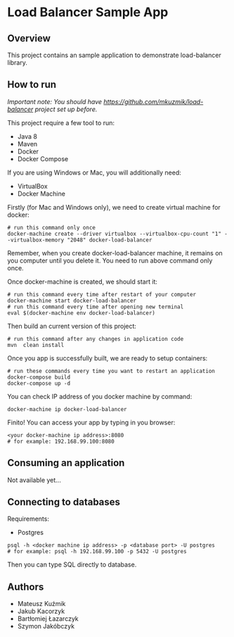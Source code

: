 # Load Balancer Sample App

## Overview
This project contains an sample application to demonstrate load-balancer library.

## How to run

*Important note: You should have https://github.com/mkuzmik/load-balancer project set up before.*

This project require a few tool to run:
- Java 8
- Maven
- Docker
- Docker Compose

If you are using Windows or Mac, you will additionally need:
- VirtualBox
- Docker Machine

Firstly (for Mac and Windows only), we need to create virtual machine for docker:

```
# run this command only once
docker-machine create --driver virtualbox --virtualbox-cpu-count "1" --virtualbox-memory "2048" docker-load-balancer
```
Remember, when you create docker-load-balancer machine, it remains on you computer until you delete it. You need
to run above command only once.

Once docker-machine is created, we should start it:
```
# run this command every time after restart of your computer
docker-machine start docker-load-balancer
# run this command every time after opening new terminal
eval $(docker-machine env docker-load-balancer)
```

Then build an current version of this project:
```
# run this command after any changes in application code
mvn  clean install
```

Once you app is successfully built, we are ready to setup containers:
```
# run these commands every time you want to restart an application
docker-compose build
docker-compose up -d
```

You can check IP address of you docker machine by command:
```
docker-machine ip docker-load-balancer
```

Finito! You can access your app by typing in you browser:
```
<your docker-machine ip address>:8080
# for example: 192.168.99.100:8080
```

## Consuming an application

Not available yet...

## Connecting to databases

Requirements:
- Postgres

```
psql -h <docker machine ip address> -p <database port> -U postgres
# for example: psql -h 192.168.99.100 -p 5432 -U postgres
```

Then you can type SQL directly to database.

## Authors
- Mateusz Kuźmik
- Jakub Kacorzyk
- Bartłomiej Łazarczyk
- Szymon Jakóbczyk
